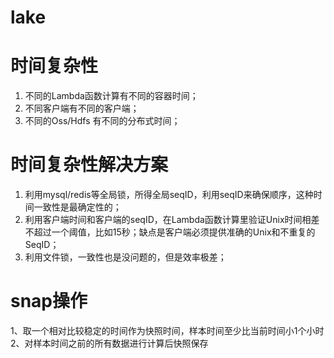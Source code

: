 # lake

# 时间复杂性
1. 不同的Lambda函数计算有不同的容器时间；
2. 不同客户端有不同的客户端；
3. 不同的Oss/Hdfs 有不同的分布式时间；

# 时间复杂性解决方案
1. 利用mysql/redis等全局锁，所得全局seqID，利用seqID来确保顺序，这种时间一致性是最确定性的；
2. 利用客户端时间和客户端的seqID，在Lambda函数计算里验证Unix时间相差不超过一个阈值，比如15秒；缺点是客户端必须提供准确的Unix和不重复的SeqID；
3. 利用文件锁，一致性也是没问题的，但是效率极差；

# snap操作
1、取一个相对比较稳定的时间作为快照时间，样本时间至少比当前时间小1个小时
2、对样本时间之前的所有数据进行计算后快照保存